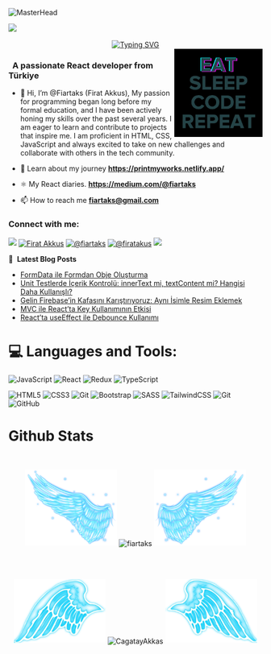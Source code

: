 ![MasterHead](https://github.com/Fiartaks/Fiartaks/blob/main/l%C4%B1nked%C4%B1n%20arka%20plan%C4%B1.jpeg?raw=true)

 ![](https://komarev.com/ghpvc/?username=fiartaks&color=blue)
<div align="center">
 <a href="https://github.com/fiartaks">
  <img src="https://readme-typing-svg.demolab.com?font=Fira+Code&size=28&duration=3000&pause=500&center=true&vCenter=true&width=435&lines=%e2%9c%a8+Fırat+Akkuş+%e2%9c%a8;%f0%9f%93%9a+Frontend+Developer+%f0%9f%92%bb;%f0%9f%93%9a+React+Developer+%f0%9f%92%bb;Welcome+To+My+Profile+%f0%9f%91%80" alt="Typing SVG" />
 </a>
</div>

<img src="https://github.com/CagatayAkkas/CagatayAkkas/blob/main/img/EatSleepCodeRepeat.gif" alt="Coding" width=175 height=175 align="right">


<h3 align="left">&nbsp; A passionate React developer from Türkiye</h3>

- 👋 Hi, I’m @Fiartaks (Firat Akkus), My passion for programming began long before my formal education, and I have been actively honing my skills over the past several years. I am eager to learn and contribute to projects that inspire me. I am proficient in HTML, CSS, JavaScript and always excited to take on new challenges and collaborate with others in the tech community.

- 🌅 Learn about my journey **https://printmyworks.netlify.app/**
- ⚛️ My React diaries. **https://medium.com/@fiartaks**
- 📫 How to reach me **fiartaks@gmail.com**


<h3 align="left">Connect with me:</h3>
<p align="left">
  <a href="https://github.com/404"><img src="https://user-images.githubusercontent.com/73097560/115834477-dbab4500-a447-11eb-908a-139a6edaec5c.gif"></a>
<a href="https://linkedin.com/in/fiartaks" target="blank"><img align="center" src="https://raw.githubusercontent.com/rahuldkjain/github-profile-readme-generator/master/src/images/icons/Social/linked-in-alt.svg" alt="Firat Akkus" height="30" width="40" /></a>
<a href="https://medium.com/@fiartaks" target="blank"><img align="center" src="https://raw.githubusercontent.com/rahuldkjain/github-profile-readme-generator/master/src/images/icons/Social/medium.svg" alt="@fiartaks" height="30" width="40" /></a>
 <a href="https://instagram.com/@firatakus" target="blank"><img align="center" src="https://raw.githubusercontent.com/rahuldkjain/github-profile-readme-generator/master/src/images/icons/Social/instagram.svg" alt="@firatakus" height="30" width="40" /></a>
<a href="https://github.com/404"><img src="https://user-images.githubusercontent.com/73097560/115834477-dbab4500-a447-11eb-908a-139a6edaec5c.gif"></a>
</p>
</p>

📕 &nbsp;**Latest Blog Posts**
<!-- BLOG-POST-LIST:START -->
- [FormData ile Formdan Obje Oluşturma](https://medium.com/@fiartaks/formdata-ile-formdan-obje-olu%C5%9Fturma-react-20-91737d82e3a7)
- [Unit Testlerde İçerik Kontrolü: innerText mi, textContent mi? Hangisi Daha Kullanışlı?](https://medium.com/@fiartaks/unit-testlerde-i%CC%87%C3%A7erik-kontrol%C3%BC-innertext-mi-textcontent-mi-hangisi-daha-kullan%C4%B1%C5%9Fl%C4%B1-react-16-76f5a37cecd8)
- [Gelin Firebase’in Kafasını Karıştırıyoruz: Aynı İsimle Resim Eklemek](https://medium.com/@fiartaks/gelin-firebasein-kafas%C4%B1n%C4%B1-kar%C4%B1%C5%9Ft%C4%B1r%C4%B1yoruz-ayn%C4%B1-i%CC%87simle-resim-eklemek-3a095dad5810)
- [MVC ile React’ta Key Kullanımının Etkisi](https://medium.com/@fiartaks/mvc-ile-reactta-key-kullan%C4%B1m%C4%B1n%C4%B1n-etkisi-e5b45b0e2b33)
- [React’ta useEffect ile Debounce Kullanımı](https://medium.com/@fiartaks/reactta-useeffect-ile-debounce-kullan%C4%B1m%C4%B1-83435d5ee1ed)




<!--
<details>
  <summary>:zap: GitHub Stats</summary> 
-->
# 💻 Languages and Tools:

![JavaScript](https://img.shields.io/badge/javascript-%23323330.svg?style=for-the-badge&logo=javascript&logoColor=%23F7DF1E)
![React](https://img.shields.io/badge/react-%2320232a.svg?style=for-the-badge&logo=react&logoColor=%2361DAFB)
![Redux](https://img.shields.io/badge/redux-%23593d88.svg?style=for-the-badge&logo=redux&logoColor=white)
![TypeScript](https://img.shields.io/badge/typescript-%23007ACC.svg?style=for-the-badge&logo=typescript&logoColor=white)

![HTML5](https://img.shields.io/badge/html5-%23E34F26.svg?style=for-the-badge&logo=html5&logoColor=white)
![CSS3](https://img.shields.io/badge/css3-%231572B6.svg?style=for-the-badge&logo=css3&logoColor=white)
![Git](https://img.shields.io/badge/git-%23F05033.svg?style=for-the-badge&logo=git&logoColor=white)
![Bootstrap](https://img.shields.io/badge/bootstrap-%23563D7C.svg?style=for-the-badge&logo=bootstrap&logoColor=white)
![SASS](https://img.shields.io/badge/SASS-hotpink.svg?style=for-the-badge&logo=SASS&logoColor=white)
![TailwindCSS](https://img.shields.io/badge/tailwindcss-%2338B2AC.svg?style=for-the-badge&logo=tailwind-css&logoColor=white)
![Git](https://img.shields.io/badge/git-%23F05033.svg?style=for-the-badge&logo=git&logoColor=white)
![GitHub](https://img.shields.io/badge/github-%23121011.svg?style=for-the-badge&logo=github&logoColor=white)



# Github Stats

 <br />
 
  <p align="center">
  <a>
    <img heigth="160" width="182" src="https://github.com/CagatayAkkas/CagatayAkkas/blob/main/img/Bird%20Wing%20Left.png">
      <img align="center" src="https://github-readme-stats.vercel.app/api?username=fiartaks&theme=material-palenight&hide_border=false&include_all_commits=false&count_private=false" alt="fiartaks" />
    <img heigth="160" width="182" src="https://github.com/CagatayAkkas/CagatayAkkas/blob/main/img/Bird%20Wing%20Right.png">
  </a>
</p>

  
<br />


 


 
 <br />
 
  
  
  <p align="center">
  <a>
    <img heigth="160" width="182" src="https://github.com/CagatayAkkas/CagatayAkkas/blob/main/img/Bird%20Wing%20Bottom%20Left.png">
    <img align="center" src="https://github-readme-stats.vercel.app/api/top-langs/?username=fiartaks&theme=material-palenight&hide_border=false&include_all_commits=false&count_private=false&layout=compact" alt="CagatayAkkas" />
    <img heigth="160" width="182" src="https://github.com/CagatayAkkas/CagatayAkkas/blob/main/img/Bird%20Wing%20Bottom%20Right.png">
  </a>
</p>
 
  
  



<br />


<!--
</details>
-->

<!--
<details>
   <summary>:zap: Languages and Tools</summary>
 -->
